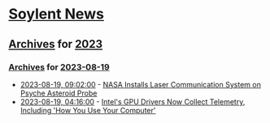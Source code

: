 # [Soylent News](../../../README.md)

## [Archives](../../index.md) for [2023](../index.md)

### [Archives](../../index.md) for [2023-08-19](index.md)

* [2023-08-19, 09:02:00](https://soylentnews.org/article.pl?sid=23/08/18/0412252&from=rss) - [NASA Installs Laser Communication System on Psyche Asteroid Probe](https://soylentnews.org/article.pl?sid=23/08/18/0412252&from=rss)
* [2023-08-19, 04:16:00](https://soylentnews.org/article.pl?sid=23/08/18/048225&from=rss) - [Intel's GPU Drivers Now Collect Telemetry, Including 'How You Use Your Computer'](https://soylentnews.org/article.pl?sid=23/08/18/048225&from=rss)
